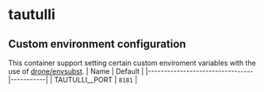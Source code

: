 # tautulli
## Custom environment configuration
This container support setting certain custom enviroment variables with the use of [drone/envsubst](https://github.com/drone/envsubst).
| Name                            | Default   |
|---------------------------------|-----------|
| TAUTULLI__PORT                  | `8181`    |
